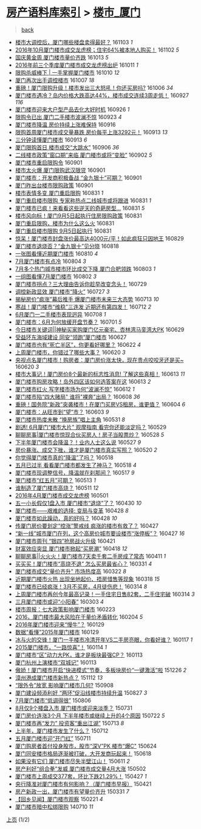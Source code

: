 [房产语料库索引](../../README.md)  > [楼市_厦门](楼市_厦门.md)
====
> [back](../README.md)

- [楼市大调控后，厦门哪些楼盘卖得最好？](http://jkwz.applinzi.com/ittc/6896198183436157956.html#%E6%A5%BC%E5%B8%82%E5%A4%A7%E8%B0%83%E6%8E%A7%E5%90%8E%EF%BC%8C%E5%8E%A6%E9%97%A8%E5%93%AA%E4%BA%9B%E6%A5%BC%E7%9B%98%E5%8D%96%E5%BE%97%E6%9C%80%E5%A5%BD%EF%BC%9F) 161103 *1* 
- [2016年10月厦门楼市成交龙虎榜；住宅64%被本地人购买！](http://jkwz.applinzi.com/ittc/6895829626332382212.html#2016%E5%B9%B410%E6%9C%88%E5%8E%A6%E9%97%A8%E6%A5%BC%E5%B8%82%E6%88%90%E4%BA%A4%E9%BE%99%E8%99%8E%E6%A6%9C%EF%BC%9B%E4%BD%8F%E5%AE%8564%25%E8%A2%AB%E6%9C%AC%E5%9C%B0%E4%BA%BA%E8%B4%AD%E4%B9%B0%EF%BC%81) 161102 *5* 
- [国庆黄金周 厦门楼市量价齐跌](http://jkwz.applinzi.com/ittc/6888369261348652037.html#%E5%9B%BD%E5%BA%86%E9%BB%84%E9%87%91%E5%91%A8+%E5%8E%A6%E9%97%A8%E6%A5%BC%E5%B8%82%E9%87%8F%E4%BB%B7%E9%BD%90%E8%B7%8C) 161013 *5* 
- [2016年前三个季度厦门楼市成交龙虎榜出炉](http://jkwz.applinzi.com/ittc/6887732677922259972.html#2016%E5%B9%B4%E5%89%8D%E4%B8%89%E4%B8%AA%E5%AD%A3%E5%BA%A6%E5%8E%A6%E9%97%A8%E6%A5%BC%E5%B8%82%E6%88%90%E4%BA%A4%E9%BE%99%E8%99%8E%E6%A6%9C%E5%87%BA%E7%82%89) 161011 *1* 
- [限购杀威棒下 | 一手掌握厦门楼市](http://jkwz.applinzi.com/ittc/6887300864460456965.html#%E9%99%90%E8%B4%AD%E6%9D%80%E5%A8%81%E6%A3%92%E4%B8%8B+%7C+%E4%B8%80%E6%89%8B%E6%8E%8C%E6%8F%A1%E5%8E%A6%E9%97%A8%E6%A5%BC%E5%B8%82) 161010 *12* 
- [厦门再次出手调控楼市](http://jkwz.applinzi.com/ittc/6886125059055289349.html#%E5%8E%A6%E9%97%A8%E5%86%8D%E6%AC%A1%E5%87%BA%E6%89%8B%E8%B0%83%E6%8E%A7%E6%A5%BC%E5%B8%82) 161007 *18* 
- [重磅！厦门限购升级！楼市发出三大怒吼！你还买房吗?](http://jkwz.applinzi.com/ittc/6885856069401707524.html#%E9%87%8D%E7%A3%85%EF%BC%81%E5%8E%A6%E9%97%A8%E9%99%90%E8%B4%AD%E5%8D%87%E7%BA%A7%EF%BC%81%E6%A5%BC%E5%B8%82%E5%8F%91%E5%87%BA%E4%B8%89%E5%A4%A7%E6%80%92%E5%90%BC%EF%BC%81%E4%BD%A0%E8%BF%98%E4%B9%B0%E6%88%BF%E5%90%97%3F) 161006 *34* 
- [厦门楼市遇冷？岛内价格大跌高达44%，楼市成交连续3周走低！](http://jkwz.applinzi.com/ittc/6882491219388662788.html#%E5%8E%A6%E9%97%A8%E6%A5%BC%E5%B8%82%E9%81%87%E5%86%B7%EF%BC%9F%E5%B2%9B%E5%86%85%E4%BB%B7%E6%A0%BC%E5%A4%A7%E8%B7%8C%E9%AB%98%E8%BE%BE44%25%EF%BC%8C%E6%A5%BC%E5%B8%82%E6%88%90%E4%BA%A4%E8%BF%9E%E7%BB%AD3%E5%91%A8%E8%B5%B0%E4%BD%8E%EF%BC%81) 160927 *116* 
- [厦门楼市迎来大户型产品去化大好时机](http://jkwz.applinzi.com/ittc/6882290882115535877.html#%E5%8E%A6%E9%97%A8%E6%A5%BC%E5%B8%82%E8%BF%8E%E6%9D%A5%E5%A4%A7%E6%88%B7%E5%9E%8B%E4%BA%A7%E5%93%81%E5%8E%BB%E5%8C%96%E5%A4%A7%E5%A5%BD%E6%97%B6%E6%9C%BA) 160926 *1* 
- [限购令已出 厦门二手楼市波澜不惊](http://jkwz.applinzi.com/ittc/6880999890313806852.html#%E9%99%90%E8%B4%AD%E4%BB%A4%E5%B7%B2%E5%87%BA+%E5%8E%A6%E9%97%A8%E4%BA%8C%E6%89%8B%E6%A5%BC%E5%B8%82%E6%B3%A2%E6%BE%9C%E4%B8%8D%E6%83%8A) 160923 *4* 
- [厦门楼市降温 房价持续上涨难保持](http://jkwz.applinzi.com/ittc/6878509462825993221.html#%E5%8E%A6%E9%97%A8%E6%A5%BC%E5%B8%82%E9%99%8D%E6%B8%A9+%E6%88%BF%E4%BB%B7%E6%8C%81%E7%BB%AD%E4%B8%8A%E6%B6%A8%E9%9A%BE%E4%BF%9D%E6%8C%81) 160916  
- [限购首周厦门楼市成交量暴跌 房价每平上涨3292元！](http://jkwz.applinzi.com/ittc/6877414720822313989.html#%E9%99%90%E8%B4%AD%E9%A6%96%E5%91%A8%E5%8E%A6%E9%97%A8%E6%A5%BC%E5%B8%82%E6%88%90%E4%BA%A4%E9%87%8F%E6%9A%B4%E8%B7%8C+%E6%88%BF%E4%BB%B7%E6%AF%8F%E5%B9%B3%E4%B8%8A%E6%B6%A83292%E5%85%83%EF%BC%81) 160913 *13* 
- [三分钟读懂厦门楼市](http://jkwz.applinzi.com/ittc/6877272065752695813.html#%E4%B8%89%E5%88%86%E9%92%9F%E8%AF%BB%E6%87%82%E5%8E%A6%E9%97%A8%E6%A5%BC%E5%B8%82) 160913 *6* 
- [厦门限购首日 楼市成交“大跳水”](http://jkwz.applinzi.com/ittc/6874830764268585988.html#%E5%8E%A6%E9%97%A8%E9%99%90%E8%B4%AD%E9%A6%96%E6%97%A5+%E6%A5%BC%E5%B8%82%E6%88%90%E4%BA%A4%E2%80%9C%E5%A4%A7%E8%B7%B3%E6%B0%B4%E2%80%9D) 160906 *36* 
- [二线楼市政策“窗口期”来临 厦门楼市或将“变脸”](http://jkwz.applinzi.com/ittc/6873121186766128132.html#%E4%BA%8C%E7%BA%BF%E6%A5%BC%E5%B8%82%E6%94%BF%E7%AD%96%E2%80%9C%E7%AA%97%E5%8F%A3%E6%9C%9F%E2%80%9D%E6%9D%A5%E4%B8%B4+%E5%8E%A6%E9%97%A8%E6%A5%BC%E5%B8%82%E6%88%96%E5%B0%86%E2%80%9C%E5%8F%98%E8%84%B8%E2%80%9D) 160902 *5* 
- [厦门楼市重启限购令](http://jkwz.applinzi.com/ittc/6872838641986044933.html#%E5%8E%A6%E9%97%A8%E6%A5%BC%E5%B8%82%E9%87%8D%E5%90%AF%E9%99%90%E8%B4%AD%E4%BB%A4) 160901  
- [楼市太火爆 厦门限购武汉限贷](http://jkwz.applinzi.com/ittc/6872836123230995461.html#%E6%A5%BC%E5%B8%82%E5%A4%AA%E7%81%AB%E7%88%86+%E5%8E%A6%E9%97%A8%E9%99%90%E8%B4%AD%E6%AD%A6%E6%B1%89%E9%99%90%E8%B4%B7) 160901  
- [厦门楼市：开发商积极备战 “金九银十”可期？](http://jkwz.applinzi.com/ittc/6872818041397707781.html#%E5%8E%A6%E9%97%A8%E6%A5%BC%E5%B8%82%EF%BC%9A%E5%BC%80%E5%8F%91%E5%95%86%E7%A7%AF%E6%9E%81%E5%A4%87%E6%88%98+%E2%80%9C%E9%87%91%E4%B9%9D%E9%93%B6%E5%8D%81%E2%80%9D%E5%8F%AF%E6%9C%9F%EF%BC%9F) 160901  
- [厦门昨出台楼市限购政策](http://jkwz.applinzi.com/ittc/6872808936062845956.html#%E5%8E%A6%E9%97%A8%E6%98%A8%E5%87%BA%E5%8F%B0%E6%A5%BC%E5%B8%82%E9%99%90%E8%B4%AD%E6%94%BF%E7%AD%96) 160901  
- [楼市表情多变 厦门重启限购](http://jkwz.applinzi.com/ittc/6872646373425546244.html#%E6%A5%BC%E5%B8%82%E8%A1%A8%E6%83%85%E5%A4%9A%E5%8F%98+%E5%8E%A6%E9%97%A8%E9%87%8D%E5%90%AF%E9%99%90%E8%B4%AD) 160831 *1* 
- [厦门重启楼市限购 专家称热点二线城市或将跟进](http://jkwz.applinzi.com/ittc/6872632657296491524.html#%E5%8E%A6%E9%97%A8%E9%87%8D%E5%90%AF%E6%A5%BC%E5%B8%82%E9%99%90%E8%B4%AD+%E4%B8%93%E5%AE%B6%E7%A7%B0%E7%83%AD%E7%82%B9%E4%BA%8C%E7%BA%BF%E5%9F%8E%E5%B8%82%E6%88%96%E5%B0%86%E8%B7%9F%E8%BF%9B) 160831 *1* 
- [厦门楼市已疯！来看看这些逆天的奇葩房型...](http://jkwz.applinzi.com/ittc/6872544722970739716.html#%E5%8E%A6%E9%97%A8%E6%A5%BC%E5%B8%82%E5%B7%B2%E7%96%AF%EF%BC%81%E6%9D%A5%E7%9C%8B%E7%9C%8B%E8%BF%99%E4%BA%9B%E9%80%86%E5%A4%A9%E7%9A%84%E5%A5%87%E8%91%A9%E6%88%BF%E5%9E%8B...) 160831 *5* 
- [楼市风向标！厦门9月5日起执行住房限购政策](http://jkwz.applinzi.com/ittc/6872557751175218181.html#%E6%A5%BC%E5%B8%82%E9%A3%8E%E5%90%91%E6%A0%87%EF%BC%81%E5%8E%A6%E9%97%A89%E6%9C%885%E6%97%A5%E8%B5%B7%E6%89%A7%E8%A1%8C%E4%BD%8F%E6%88%BF%E9%99%90%E8%B4%AD%E6%94%BF%E7%AD%96) 160831  
- [厦门重启限购，楼市为什么这么火](http://jkwz.applinzi.com/ittc/6872546667722703876.html#%E5%8E%A6%E9%97%A8%E9%87%8D%E5%90%AF%E9%99%90%E8%B4%AD%EF%BC%8C%E6%A5%BC%E5%B8%82%E4%B8%BA%E4%BB%80%E4%B9%88%E8%BF%99%E4%B9%88%E7%81%AB) 160831  
- [厦门重启楼市限购 9月5日起执行](http://jkwz.applinzi.com/ittc/6872485526258582533.html#%E5%8E%A6%E9%97%A8%E9%87%8D%E5%90%AF%E6%A5%BC%E5%B8%82%E9%99%90%E8%B4%AD+9%E6%9C%885%E6%97%A5%E8%B5%B7%E6%89%A7%E8%A1%8C) 160831  
- [惊呆！厦门楼市封盘涨价最高达4000元/平！如此疯狂只因地王](http://jkwz.applinzi.com/ittc/6871817688711693316.html#%E6%83%8A%E5%91%86%EF%BC%81%E5%8E%A6%E9%97%A8%E6%A5%BC%E5%B8%82%E5%B0%81%E7%9B%98%E6%B6%A8%E4%BB%B7%E6%9C%80%E9%AB%98%E8%BE%BE4000%E5%85%83%2F%E5%B9%B3%EF%BC%81%E5%A6%82%E6%AD%A4%E7%96%AF%E7%8B%82%E5%8F%AA%E5%9B%A0%E5%9C%B0%E7%8E%8B) 160829  
- [厦门楼市退烧否？“金九银十”见分晓](http://jkwz.applinzi.com/ittc/6867585913454068740.html#%E5%8E%A6%E9%97%A8%E6%A5%BC%E5%B8%82%E9%80%80%E7%83%A7%E5%90%A6%EF%BC%9F%E2%80%9C%E9%87%91%E4%B9%9D%E9%93%B6%E5%8D%81%E2%80%9D%E8%A7%81%E5%88%86%E6%99%93) 160818  
- [一张图看懂近期厦门楼市](http://jkwz.applinzi.com/ittc/6864818397807903749.html#%E4%B8%80%E5%BC%A0%E5%9B%BE%E7%9C%8B%E6%87%82%E8%BF%91%E6%9C%9F%E5%8E%A6%E9%97%A8%E6%A5%BC%E5%B8%82) 160810 *4* 
- [7月厦门楼市有点冷](http://jkwz.applinzi.com/ittc/6862504100465476613.html#7%E6%9C%88%E5%8E%A6%E9%97%A8%E6%A5%BC%E5%B8%82%E6%9C%89%E7%82%B9%E5%86%B7) 160804 *3* 
- [7月多个热门城市楼市环比成交下降 厦门合肥领跌](http://jkwz.applinzi.com/ittc/6862161468392473604.html#7%E6%9C%88%E5%A4%9A%E4%B8%AA%E7%83%AD%E9%97%A8%E5%9F%8E%E5%B8%82%E6%A5%BC%E5%B8%82%E7%8E%AF%E6%AF%94%E6%88%90%E4%BA%A4%E4%B8%8B%E9%99%8D+%E5%8E%A6%E9%97%A8%E5%90%88%E8%82%A5%E9%A2%86%E8%B7%8C) 160803 *1* 
- [一组图看懂7月厦门楼市](http://jkwz.applinzi.com/ittc/6861789497846662148.html#%E4%B8%80%E7%BB%84%E5%9B%BE%E7%9C%8B%E6%87%827%E6%9C%88%E5%8E%A6%E9%97%A8%E6%A5%BC%E5%B8%82) 160802 *3* 
- [厦门楼市拐点？三大理由告诉你趁早改变念头！](http://jkwz.applinzi.com/ittc/6860216608395625477.html#%E5%8E%A6%E9%97%A8%E6%A5%BC%E5%B8%82%E6%8B%90%E7%82%B9%EF%BC%9F%E4%B8%89%E5%A4%A7%E7%90%86%E7%94%B1%E5%91%8A%E8%AF%89%E4%BD%A0%E8%B6%81%E6%97%A9%E6%94%B9%E5%8F%98%E5%BF%B5%E5%A4%B4%EF%BC%81) 160729  
- [调控新政显效 厦门楼市“降火”](http://jkwz.applinzi.com/ittc/6859560217985156100.html#%E8%B0%83%E6%8E%A7%E6%96%B0%E6%94%BF%E6%98%BE%E6%95%88+%E5%8E%A6%E9%97%A8%E6%A5%BC%E5%B8%82%E2%80%9C%E9%99%8D%E7%81%AB%E2%80%9D) 160727 *3* 
- [揭秘房价“疯涨”幕后推手 爆厦门楼市未来三大态势](http://jkwz.applinzi.com/ittc/6854392844420383748.html#%E6%8F%AD%E7%A7%98%E6%88%BF%E4%BB%B7%E2%80%9C%E7%96%AF%E6%B6%A8%E2%80%9D%E5%B9%95%E5%90%8E%E6%8E%A8%E6%89%8B+%E7%88%86%E5%8E%A6%E9%97%A8%E6%A5%BC%E5%B8%82%E6%9C%AA%E6%9D%A5%E4%B8%89%E5%A4%A7%E6%80%81%E5%8A%BF) 160713 *10* 
- [寒战！厦门楼市“维稳”三连发 近期还有第四发！](http://jkwz.applinzi.com/ittc/6853962398020666372.html#%E5%AF%92%E6%88%98%EF%BC%81%E5%8E%A6%E9%97%A8%E6%A5%BC%E5%B8%82%E2%80%9C%E7%BB%B4%E7%A8%B3%E2%80%9D%E4%B8%89%E8%BF%9E%E5%8F%91+%E8%BF%91%E6%9C%9F%E8%BF%98%E6%9C%89%E7%AC%AC%E5%9B%9B%E5%8F%91%EF%BC%81) 160712 *2* 
- [6月厦门一二手楼市表现迥异](http://jkwz.applinzi.com/ittc/6852443278166983684.html#6%E6%9C%88%E5%8E%A6%E9%97%A8%E4%B8%80%E4%BA%8C%E6%89%8B%E6%A5%BC%E5%B8%82%E8%A1%A8%E7%8E%B0%E8%BF%A5%E5%BC%82) 160708 *1* 
- [厦门楼市：6月为何放缓开盘节奏？](http://jkwz.applinzi.com/ittc/6849821522969232389.html#%E5%8E%A6%E9%97%A8%E6%A5%BC%E5%B8%82%EF%BC%9A6%E6%9C%88%E4%B8%BA%E4%BD%95%E6%94%BE%E7%BC%93%E5%BC%80%E7%9B%98%E8%8A%82%E5%A5%8F%EF%BC%9F) 160701 *5* 
- [今日楼市关键词||神秘买家购厦门亿元豪宅、杏林湾马銮湾大PK](http://jkwz.applinzi.com/ittc/6849079371507434501.html#%E4%BB%8A%E6%97%A5%E6%A5%BC%E5%B8%82%E5%85%B3%E9%94%AE%E8%AF%8D%7C%7C%E7%A5%9E%E7%A7%98%E4%B9%B0%E5%AE%B6%E8%B4%AD%E5%8E%A6%E9%97%A8%E4%BA%BF%E5%85%83%E8%B1%AA%E5%AE%85%E3%80%81%E6%9D%8F%E6%9E%97%E6%B9%BE%E9%A9%AC%E9%8A%AE%E6%B9%BE%E5%A4%A7PK) 160629  
- [受益环东海域建设 同安“领跑”厦门楼市](http://jkwz.applinzi.com/ittc/6848319456778126340.html#%E5%8F%97%E7%9B%8A%E7%8E%AF%E4%B8%9C%E6%B5%B7%E5%9F%9F%E5%BB%BA%E8%AE%BE+%E5%90%8C%E5%AE%89%E2%80%9C%E9%A2%86%E8%B7%91%E2%80%9D%E5%8E%A6%E9%97%A8%E6%A5%BC%E5%B8%82) 160627  
- [厦门楼市也有“死亡半区”，你更看好哪里？](http://jkwz.applinzi.com/ittc/6846576996645340164.html#%E5%8E%A6%E9%97%A8%E6%A5%BC%E5%B8%82%E4%B9%9F%E6%9C%89%E2%80%9C%E6%AD%BB%E4%BA%A1%E5%8D%8A%E5%8C%BA%E2%80%9D%EF%BC%8C%E4%BD%A0%E6%9B%B4%E7%9C%8B%E5%A5%BD%E5%93%AA%E9%87%8C%EF%BC%9F) 160622 *4* 
- [上周厦门楼市，你错过了哪些大事？](http://jkwz.applinzi.com/ittc/6845751217439114245.html#%E4%B8%8A%E5%91%A8%E5%8E%A6%E9%97%A8%E6%A5%BC%E5%B8%82%EF%BC%8C%E4%BD%A0%E9%94%99%E8%BF%87%E4%BA%86%E5%93%AA%E4%BA%9B%E5%A4%A7%E4%BA%8B%EF%BC%9F) 160620 *3* 
- [央视点名厦门楼市！购房者：厦门房价涨太快，现在贵点咬咬牙还是买~](http://jkwz.applinzi.com/ittc/6845742963103368197.html#%E5%A4%AE%E8%A7%86%E7%82%B9%E5%90%8D%E5%8E%A6%E9%97%A8%E6%A5%BC%E5%B8%82%EF%BC%81%E8%B4%AD%E6%88%BF%E8%80%85%EF%BC%9A%E5%8E%A6%E9%97%A8%E6%88%BF%E4%BB%B7%E6%B6%A8%E5%A4%AA%E5%BF%AB%EF%BC%8C%E7%8E%B0%E5%9C%A8%E8%B4%B5%E7%82%B9%E5%92%AC%E5%92%AC%E7%89%99%E8%BF%98%E6%98%AF%E4%B9%B0%7E) 160620 *3* 
- [楼市大事记！厦门房价8个最新的标志性消息! 了解这些真相！](http://jkwz.applinzi.com/ittc/6843351248908321797.html#%E6%A5%BC%E5%B8%82%E5%A4%A7%E4%BA%8B%E8%AE%B0%EF%BC%81%E5%8E%A6%E9%97%A8%E6%88%BF%E4%BB%B78%E4%B8%AA%E6%9C%80%E6%96%B0%E7%9A%84%E6%A0%87%E5%BF%97%E6%80%A7%E6%B6%88%E6%81%AF%21+%E4%BA%86%E8%A7%A3%E8%BF%99%E4%BA%9B%E7%9C%9F%E7%9B%B8%EF%BC%81) 160613 *11* 
- [厦门楼市购房攻略！岛外四区该如何选答案在这](http://jkwz.applinzi.com/ittc/6843220733819618309.html#%E5%8E%A6%E9%97%A8%E6%A5%BC%E5%B8%82%E8%B4%AD%E6%88%BF%E6%94%BB%E7%95%A5%EF%BC%81%E5%B2%9B%E5%A4%96%E5%9B%9B%E5%8C%BA%E8%AF%A5%E5%A6%82%E4%BD%95%E9%80%89%E7%AD%94%E6%A1%88%E5%9C%A8%E8%BF%99) 160613 *2* 
- [厦门楼市红火 写字楼市场为何“波澜不惊”](http://jkwz.applinzi.com/ittc/6842839460596941829.html#%E5%8E%A6%E9%97%A8%E6%A5%BC%E5%B8%82%E7%BA%A2%E7%81%AB+%E5%86%99%E5%AD%97%E6%A5%BC%E5%B8%82%E5%9C%BA%E4%B8%BA%E4%BD%95%E2%80%9C%E6%B3%A2%E6%BE%9C%E4%B8%8D%E6%83%8A%E2%80%9D) 160612 *1* 
- [厦门楼市陷“四大赌局&quot; 谁将&quot;裸奔&quot;出局？](http://jkwz.applinzi.com/ittc/6841407893605467140.html#%E5%8E%A6%E9%97%A8%E6%A5%BC%E5%B8%82%E9%99%B7%E2%80%9C%E5%9B%9B%E5%A4%A7%E8%B5%8C%E5%B1%80%26quot%3B+%E8%B0%81%E5%B0%86%26quot%3B%E8%A3%B8%E5%A5%94%26quot%3B%E5%87%BA%E5%B1%80%EF%BC%9F) 160608 *36* 
- [重磅！国务院“新政”突袭楼市！在厦门买房VS租房，谁更值？](http://jkwz.applinzi.com/ittc/6840013925558780933.html#%E9%87%8D%E7%A3%85%EF%BC%81%E5%9B%BD%E5%8A%A1%E9%99%A2%E2%80%9C%E6%96%B0%E6%94%BF%E2%80%9D%E7%AA%81%E8%A2%AD%E6%A5%BC%E5%B8%82%EF%BC%81%E5%9C%A8%E5%8E%A6%E9%97%A8%E4%B9%B0%E6%88%BFVS%E7%A7%9F%E6%88%BF%EF%BC%8C%E8%B0%81%E6%9B%B4%E5%80%BC%EF%BC%9F) 160604 *6* 
- [厦门楼市：从旺市到“望”市？](http://jkwz.applinzi.com/ittc/6839422242966209540.html#%E5%8E%A6%E9%97%A8%E6%A5%BC%E5%B8%82%EF%BC%9A%E4%BB%8E%E6%97%BA%E5%B8%82%E5%88%B0%E2%80%9C%E6%9C%9B%E2%80%9D%E5%B8%82%EF%BC%9F) 160603 *9* 
- [厦门楼市热度未散 “换房族”唱上主角](http://jkwz.applinzi.com/ittc/6838436648328889349.html#%E5%8E%A6%E9%97%A8%E6%A5%BC%E5%B8%82%E7%83%AD%E5%BA%A6%E6%9C%AA%E6%95%A3+%E2%80%9C%E6%8D%A2%E6%88%BF%E6%97%8F%E2%80%9D%E5%94%B1%E4%B8%8A%E4%B8%BB%E8%A7%92) 160531 *8* 
- [剧透! 6月厦门“楼市大片” 观摩指南 看完你还能淡定吗？](http://jkwz.applinzi.com/ittc/6837788795742979077.html#%E5%89%A7%E9%80%8F%21+6%E6%9C%88%E5%8E%A6%E9%97%A8%E2%80%9C%E6%A5%BC%E5%B8%82%E5%A4%A7%E7%89%87%E2%80%9D+%E8%A7%82%E6%91%A9%E6%8C%87%E5%8D%97+%E7%9C%8B%E5%AE%8C%E4%BD%A0%E8%BF%98%E8%83%BD%E6%B7%A1%E5%AE%9A%E5%90%97%EF%BC%9F) 160529  
- [聊聊房事|厦门楼市惊现合伙买房人！房子当股票炒？](http://jkwz.applinzi.com/ittc/6837203068453913605.html#%E8%81%8A%E8%81%8A%E6%88%BF%E4%BA%8B%7C%E5%8E%A6%E9%97%A8%E6%A5%BC%E5%B8%82%E6%83%8A%E7%8E%B0%E5%90%88%E4%BC%99%E4%B9%B0%E6%88%BF%E4%BA%BA%EF%BC%81%E6%88%BF%E5%AD%90%E5%BD%93%E8%82%A1%E7%A5%A8%E7%82%92%EF%BC%9F) 160528 *5* 
- [下半年厦门楼市会降温？！业内人士这么说](http://jkwz.applinzi.com/ittc/6836820557789922309.html#%E4%B8%8B%E5%8D%8A%E5%B9%B4%E5%8E%A6%E9%97%A8%E6%A5%BC%E5%B8%82%E4%BC%9A%E9%99%8D%E6%B8%A9%EF%BC%9F%EF%BC%81%E4%B8%9A%E5%86%85%E4%BA%BA%E5%A3%AB%E8%BF%99%E4%B9%88%E8%AF%B4) 160527 *9* 
- [房价暴涨、成交下挫，谁才是厦门楼市真实写照？](http://jkwz.applinzi.com/ittc/6834234525567419396.html#%E6%88%BF%E4%BB%B7%E6%9A%B4%E6%B6%A8%E3%80%81%E6%88%90%E4%BA%A4%E4%B8%8B%E6%8C%AB%EF%BC%8C%E8%B0%81%E6%89%8D%E6%98%AF%E5%8E%A6%E9%97%A8%E6%A5%BC%E5%B8%82%E7%9C%9F%E5%AE%9E%E5%86%99%E7%85%A7%EF%BC%9F) 160520 *2* 
- [你觉得厦门楼市真的“降温”了吗？](http://jkwz.applinzi.com/ittc/6833663295302927365.html#%E4%BD%A0%E8%A7%89%E5%BE%97%E5%8E%A6%E9%97%A8%E6%A5%BC%E5%B8%82%E7%9C%9F%E7%9A%84%E2%80%9C%E9%99%8D%E6%B8%A9%E2%80%9D%E4%BA%86%E5%90%97%EF%BC%9F) 160518  
- [五月已过半 看看厦门楼市都发生了神马？](http://jkwz.applinzi.com/ittc/6833615959809852420.html#%E4%BA%94%E6%9C%88%E5%B7%B2%E8%BF%87%E5%8D%8A+%E7%9C%8B%E7%9C%8B%E5%8E%A6%E9%97%A8%E6%A5%BC%E5%B8%82%E9%83%BD%E5%8F%91%E7%94%9F%E4%BA%86%E7%A5%9E%E9%A9%AC%EF%BC%9F) 160518 *4* 
- [厦门楼市现调整信号，降温就在刹那间？](http://jkwz.applinzi.com/ittc/6833119057595073540.html#%E5%8E%A6%E9%97%A8%E6%A5%BC%E5%B8%82%E7%8E%B0%E8%B0%83%E6%95%B4%E4%BF%A1%E5%8F%B7%EF%BC%8C%E9%99%8D%E6%B8%A9%E5%B0%B1%E5%9C%A8%E5%88%B9%E9%82%A3%E9%97%B4%EF%BC%9F) 160517 *9* 
- [厦门楼市“红五月”可期？](http://jkwz.applinzi.com/ittc/6831627216378938373.html#%E5%8E%A6%E9%97%A8%E6%A5%BC%E5%B8%82%E2%80%9C%E7%BA%A2%E4%BA%94%E6%9C%88%E2%80%9D%E5%8F%AF%E6%9C%9F%EF%BC%9F) 160513 *1* 
- [谁制造了厦门楼市高烧？](http://jkwz.applinzi.com/ittc/6831005431333651461.html#%E8%B0%81%E5%88%B6%E9%80%A0%E4%BA%86%E5%8E%A6%E9%97%A8%E6%A5%BC%E5%B8%82%E9%AB%98%E7%83%A7%EF%BC%9F) 160511 *12* 
- [2016年4月厦门楼市成交龙虎榜](http://jkwz.applinzi.com/ittc/6827252703075763205.html#2016%E5%B9%B44%E6%9C%88%E5%8E%A6%E9%97%A8%E6%A5%BC%E5%B8%82%E6%88%90%E4%BA%A4%E9%BE%99%E8%99%8E%E6%A6%9C) 160501  
- [五一小长假仅1盘入市 厦门楼市“退烧”了？](http://jkwz.applinzi.com/ittc/6826890403118580741.html#%E4%BA%94%E4%B8%80%E5%B0%8F%E9%95%BF%E5%81%87%E4%BB%851%E7%9B%98%E5%85%A5%E5%B8%82+%E5%8E%A6%E9%97%A8%E6%A5%BC%E5%B8%82%E2%80%9C%E9%80%80%E7%83%A7%E2%80%9D%E4%BA%86%EF%BC%9F) 160430 *10* 
- [厦门楼市——艰难的选择: 变局与变革](http://jkwz.applinzi.com/ittc/6826239035764638725.html#%E5%8E%A6%E9%97%A8%E6%A5%BC%E5%B8%82%E2%80%94%E2%80%94%E8%89%B0%E9%9A%BE%E7%9A%84%E9%80%89%E6%8B%A9%3A+%E5%8F%98%E5%B1%80%E4%B8%8E%E5%8F%98%E9%9D%A9) 160428 *8* 
- [厦门楼市如此躁动，真的好吗？](http://jkwz.applinzi.com/ittc/6826144029343220740.html#%E5%8E%A6%E9%97%A8%E6%A5%BC%E5%B8%82%E5%A6%82%E6%AD%A4%E8%BA%81%E5%8A%A8%EF%BC%8C%E7%9C%9F%E7%9A%84%E5%A5%BD%E5%90%97%EF%BC%9F) 160428 *10* 
- [传厦门房价要划定“控涨”警戒线 疯涨的楼市有救了？](http://jkwz.applinzi.com/ittc/6825839160719836164.html#%E4%BC%A0%E5%8E%A6%E9%97%A8%E6%88%BF%E4%BB%B7%E8%A6%81%E5%88%92%E5%AE%9A%E2%80%9C%E6%8E%A7%E6%B6%A8%E2%80%9D%E8%AD%A6%E6%88%92%E7%BA%BF+%E7%96%AF%E6%B6%A8%E7%9A%84%E6%A5%BC%E5%B8%82%E6%9C%89%E6%95%91%E4%BA%86%EF%BC%9F) 160427  
- [“新一线”城市厦门在列，这个高房价城市要设楼市“涨停板”？](http://jkwz.applinzi.com/ittc/6825810868495188996.html#%E2%80%9C%E6%96%B0%E4%B8%80%E7%BA%BF%E2%80%9D%E5%9F%8E%E5%B8%82%E5%8E%A6%E9%97%A8%E5%9C%A8%E5%88%97%EF%BC%8C%E8%BF%99%E4%B8%AA%E9%AB%98%E6%88%BF%E4%BB%B7%E5%9F%8E%E5%B8%82%E8%A6%81%E8%AE%BE%E6%A5%BC%E5%B8%82%E2%80%9C%E6%B6%A8%E5%81%9C%E6%9D%BF%E2%80%9D%EF%BC%9F) 160427 *16* 
- [厦门楼市周刊 “银四”抢房战火升级](http://jkwz.applinzi.com/ittc/6823613230714717189.html#%E5%8E%A6%E9%97%A8%E6%A5%BC%E5%B8%82%E5%91%A8%E5%88%8A+%E2%80%9C%E9%93%B6%E5%9B%9B%E2%80%9D%E6%8A%A2%E6%88%BF%E6%88%98%E7%81%AB%E5%8D%87%E7%BA%A7) 160421  
- [财富效应突显 厦门楼市掀起“买房潮”](http://jkwz.applinzi.com/ittc/6822444532511540228.html#%E8%B4%A2%E5%AF%8C%E6%95%88%E5%BA%94%E7%AA%81%E6%98%BE+%E5%8E%A6%E9%97%A8%E6%A5%BC%E5%B8%82%E6%8E%80%E8%B5%B7%E2%80%9C%E4%B9%B0%E6%88%BF%E6%BD%AE%E2%80%9D) 160418 *12* 
- [聊聊房事||火火火！厦门楼市7天卖千套二手房成了常态](http://jkwz.applinzi.com/ittc/6819788174041547780.html#%E8%81%8A%E8%81%8A%E6%88%BF%E4%BA%8B%7C%7C%E7%81%AB%E7%81%AB%E7%81%AB%EF%BC%81%E5%8E%A6%E9%97%A8%E6%A5%BC%E5%B8%827%E5%A4%A9%E5%8D%96%E5%8D%83%E5%A5%97%E4%BA%8C%E6%89%8B%E6%88%BF%E6%88%90%E4%BA%86%E5%B8%B8%E6%80%81) 160411 *1* 
- [买买买！厦门楼市“高烧不退” 怎么买房最省心？](http://jkwz.applinzi.com/ittc/6815822424838767621.html#%E4%B9%B0%E4%B9%B0%E4%B9%B0%EF%BC%81%E5%8E%A6%E9%97%A8%E6%A5%BC%E5%B8%82%E2%80%9C%E9%AB%98%E7%83%A7%E4%B8%8D%E9%80%80%E2%80%9D+%E6%80%8E%E4%B9%88%E4%B9%B0%E6%88%BF%E6%9C%80%E7%9C%81%E5%BF%83%EF%BC%9F) 160331 *4* 
- [厦门楼市成交“量价齐升” 市场热度高](http://jkwz.applinzi.com/ittc/6812458331943732228.html#%E5%8E%A6%E9%97%A8%E6%A5%BC%E5%B8%82%E6%88%90%E4%BA%A4%E2%80%9C%E9%87%8F%E4%BB%B7%E9%BD%90%E5%8D%87%E2%80%9D+%E5%B8%82%E5%9C%BA%E7%83%AD%E5%BA%A6%E9%AB%98) 160322 *8* 
- [近期厦门楼市火热 出现坐地起价、捂房惜售等现象](http://jkwz.applinzi.com/ittc/6810842752195494916.html#%E8%BF%91%E6%9C%9F%E5%8E%A6%E9%97%A8%E6%A5%BC%E5%B8%82%E7%81%AB%E7%83%AD+%E5%87%BA%E7%8E%B0%E5%9D%90%E5%9C%B0%E8%B5%B7%E4%BB%B7%E3%80%81%E6%8D%82%E6%88%BF%E6%83%9C%E5%94%AE%E7%AD%89%E7%8E%B0%E8%B1%A1) 160318 *15* 
- [厦门楼市已经疯涨！3月不买房，4月徒伤悲！](http://jkwz.applinzi.com/ittc/6809419188007355397.html#%E5%8E%A6%E9%97%A8%E6%A5%BC%E5%B8%82%E5%B7%B2%E7%BB%8F%E7%96%AF%E6%B6%A8%EF%BC%813%E6%9C%88%E4%B8%8D%E4%B9%B0%E6%88%BF%EF%BC%8C4%E6%9C%88%E5%BE%92%E4%BC%A4%E6%82%B2%EF%BC%81) 160314 *8* 
- [上周厦门楼市再创今年最高记录！一手住宅日售82套，二手住宅破](http://jkwz.applinzi.com/ittc/6809372242982994948.html#%E4%B8%8A%E5%91%A8%E5%8E%A6%E9%97%A8%E6%A5%BC%E5%B8%82%E5%86%8D%E5%88%9B%E4%BB%8A%E5%B9%B4%E6%9C%80%E9%AB%98%E8%AE%B0%E5%BD%95%EF%BC%81%E4%B8%80%E6%89%8B%E4%BD%8F%E5%AE%85%E6%97%A5%E5%94%AE82%E5%A5%97%EF%BC%8C%E4%BA%8C%E6%89%8B%E4%BD%8F%E5%AE%85%E7%A0%B4) 160314 *3* 
- [三月厦门楼市或迎“小阳春”](http://jkwz.applinzi.com/ittc/6805375713767064581.html#%E4%B8%89%E6%9C%88%E5%8E%A6%E9%97%A8%E6%A5%BC%E5%B8%82%E6%88%96%E8%BF%8E%E2%80%9C%E5%B0%8F%E9%98%B3%E6%98%A5%E2%80%9D) 160303 *4* 
- [楼市周报：七大政策影响厦门楼市](http://jkwz.applinzi.com/ittc/6802033325464093701.html#%E6%A5%BC%E5%B8%82%E5%91%A8%E6%8A%A5%EF%BC%9A%E4%B8%83%E5%A4%A7%E6%94%BF%E7%AD%96%E5%BD%B1%E5%93%8D%E5%8E%A6%E9%97%A8%E6%A5%BC%E5%B8%82) 160223  
- [2016，厦门楼市最大风险在于量价矛盾转化](http://jkwz.applinzi.com/ittc/6795036554112271365.html#2016%EF%BC%8C%E5%8E%A6%E9%97%A8%E6%A5%BC%E5%B8%82%E6%9C%80%E5%A4%A7%E9%A3%8E%E9%99%A9%E5%9C%A8%E4%BA%8E%E9%87%8F%E4%BB%B7%E7%9F%9B%E7%9B%BE%E8%BD%AC%E5%8C%96) 160204 *5* 
- [2016年厦门楼市迎来“慢牛”？](http://jkwz.applinzi.com/ittc/6792668777896477701.html#2016%E5%B9%B4%E5%8E%A6%E9%97%A8%E6%A5%BC%E5%B8%82%E8%BF%8E%E6%9D%A5%E2%80%9C%E6%85%A2%E7%89%9B%E2%80%9D%EF%BC%9F) 160129  
- [数据“看懂”2015年厦门楼市](http://jkwz.applinzi.com/ittc/6792668607729370116.html#%E6%95%B0%E6%8D%AE%E2%80%9C%E7%9C%8B%E6%87%82%E2%80%9D2015%E5%B9%B4%E5%8E%A6%E9%97%A8%E6%A5%BC%E5%B8%82) 160129  
- [冰与火的交锋！厦门一手楼市冷清开年VS二手房亮眼，你看好谁？](http://jkwz.applinzi.com/ittc/6788205330563597317.html#%E5%86%B0%E4%B8%8E%E7%81%AB%E7%9A%84%E4%BA%A4%E9%94%8B%EF%BC%81%E5%8E%A6%E9%97%A8%E4%B8%80%E6%89%8B%E6%A5%BC%E5%B8%82%E5%86%B7%E6%B8%85%E5%BC%80%E5%B9%B4VS%E4%BA%8C%E6%89%8B%E6%88%BF%E4%BA%AE%E7%9C%BC%EF%BC%8C%E4%BD%A0%E7%9C%8B%E5%A5%BD%E8%B0%81%EF%BC%9F) 160117 *1* 
- [2015厦门楼市，“一路惊喜”！](http://jkwz.applinzi.com/ittc/6787184990261609477.html#2015%E5%8E%A6%E9%97%A8%E6%A5%BC%E5%B8%82%EF%BC%8C%E2%80%9C%E4%B8%80%E8%B7%AF%E6%83%8A%E5%96%9C%E2%80%9D%EF%BC%81) 160114 *1* 
- [厦门楼市“区”动力大PK，谁才是板块最强CP？](http://jkwz.applinzi.com/ittc/6786733878479946757.html#%E5%8E%A6%E9%97%A8%E6%A5%BC%E5%B8%82%E2%80%9C%E5%8C%BA%E2%80%9D%E5%8A%A8%E5%8A%9B%E5%A4%A7PK%EF%BC%8C%E8%B0%81%E6%89%8D%E6%98%AF%E6%9D%BF%E5%9D%97%E6%9C%80%E5%BC%BACP%EF%BC%9F) 160113  
- [厦门杭州上演楼市“双城记”](http://jkwz.applinzi.com/ittc/6786688030651974661.html#%E5%8E%A6%E9%97%A8%E6%9D%AD%E5%B7%9E%E4%B8%8A%E6%BC%94%E6%A5%BC%E5%B8%82%E2%80%9C%E5%8F%8C%E5%9F%8E%E8%AE%B0%E2%80%9D) 160113  
- [傲娇！厦门楼市开启“快进模式”节奏，多板块房价“一键激活”啦](http://jkwz.applinzi.com/ittc/6780042402291254276.html#%E5%82%B2%E5%A8%87%EF%BC%81%E5%8E%A6%E9%97%A8%E6%A5%BC%E5%B8%82%E5%BC%80%E5%90%AF%E2%80%9C%E5%BF%AB%E8%BF%9B%E6%A8%A1%E5%BC%8F%E2%80%9D%E8%8A%82%E5%A5%8F%EF%BC%8C%E5%A4%9A%E6%9D%BF%E5%9D%97%E6%88%BF%E4%BB%B7%E2%80%9C%E4%B8%80%E9%94%AE%E6%BF%80%E6%B4%BB%E2%80%9D%E5%95%A6) 151226 *2* 
- [漳州港成厦门楼市新热点？](http://jkwz.applinzi.com/ittc/6763733720066688005.html#%E6%BC%B3%E5%B7%9E%E6%B8%AF%E6%88%90%E5%8E%A6%E9%97%A8%E6%A5%BC%E5%B8%82%E6%96%B0%E7%83%AD%E7%82%B9%EF%BC%9F) 151112 *13* 
- [“限外令”放宽 影响厦门楼市几何?](http://jkwz.applinzi.com/ittc/6739594816557286404.html#%E2%80%9C%E9%99%90%E5%A4%96%E4%BB%A4%E2%80%9D%E6%94%BE%E5%AE%BD+%E5%BD%B1%E5%93%8D%E5%8E%A6%E9%97%A8%E6%A5%BC%E5%B8%82%E5%87%A0%E4%BD%95%3F) 150908  
- [厦门建设频添利好 “两环”促沿线楼市持续升温](http://jkwz.applinzi.com/ittc/6735153416646050821.html#%E5%8E%A6%E9%97%A8%E5%BB%BA%E8%AE%BE%E9%A2%91%E6%B7%BB%E5%88%A9%E5%A5%BD+%E2%80%9C%E4%B8%A4%E7%8E%AF%E2%80%9D%E4%BF%83%E6%B2%BF%E7%BA%BF%E6%A5%BC%E5%B8%82%E6%8C%81%E7%BB%AD%E5%8D%87%E6%B8%A9) 150827 *3* 
- [7月厦门楼市“低调得很”](http://jkwz.applinzi.com/ittc/547650615575574061.html#7%E6%9C%88%E5%8E%A6%E9%97%A8%E6%A5%BC%E5%B8%82%E2%80%9C%E4%BD%8E%E8%B0%83%E5%BE%97%E5%BE%88%E2%80%9D) 150806  
- [8月仅9个楼盘入市 厦门楼市或迎来淡季？](http://jkwz.applinzi.com/ittc/547650615487368108.html#8%E6%9C%88%E4%BB%859%E4%B8%AA%E6%A5%BC%E7%9B%98%E5%85%A5%E5%B8%82+%E5%8E%A6%E9%97%A8%E6%A5%BC%E5%B8%82%E6%88%96%E8%BF%8E%E6%9D%A5%E6%B7%A1%E5%AD%A3%EF%BC%9F) 150731  
- [厦门房价连涨3个月 下半年楼市或继续上升的4个原因](http://jkwz.applinzi.com/ittc/547650614933641024.html#%E5%8E%A6%E9%97%A8%E6%88%BF%E4%BB%B7%E8%BF%9E%E6%B6%A83%E4%B8%AA%E6%9C%88+%E4%B8%8B%E5%8D%8A%E5%B9%B4%E6%A5%BC%E5%B8%82%E6%88%96%E7%BB%A7%E7%BB%AD%E4%B8%8A%E5%8D%87%E7%9A%844%E4%B8%AA%E5%8E%9F%E5%9B%A0) 150722 *5* 
- [厦门楼市再“发力” 投资客“重出江湖”](http://jkwz.applinzi.com/ittc/547650614912861609.html#%E5%8E%A6%E9%97%A8%E6%A5%BC%E5%B8%82%E5%86%8D%E2%80%9C%E5%8F%91%E5%8A%9B%E2%80%9D+%E6%8A%95%E8%B5%84%E5%AE%A2%E2%80%9C%E9%87%8D%E5%87%BA%E6%B1%9F%E6%B9%96%E2%80%9D) 150713 *8* 
- [上半年，厦门楼市发生了什么？](http://jkwz.applinzi.com/ittc/547650614986720595.html#%E4%B8%8A%E5%8D%8A%E5%B9%B4%EF%BC%8C%E5%8E%A6%E9%97%A8%E6%A5%BC%E5%B8%82%E5%8F%91%E7%94%9F%E4%BA%86%E4%BB%80%E4%B9%88%EF%BC%9F) 150712  
- [五月厦门楼市迎“开门红”](http://jkwz.applinzi.com/ittc/547650614663680003.html#%E4%BA%94%E6%9C%88%E5%8E%A6%E9%97%A8%E6%A5%BC%E5%B8%82%E8%BF%8E%E2%80%9C%E5%BC%80%E9%97%A8%E7%BA%A2%E2%80%9D) 150711  
- [厦门购房者首付投身股市，股市“深V”PK 楼市“爆C&quot;](http://jkwz.applinzi.com/ittc/547650611426467908.html#%E5%8E%A6%E9%97%A8%E8%B4%AD%E6%88%BF%E8%80%85%E9%A6%96%E4%BB%98%E6%8A%95%E8%BA%AB%E8%82%A1%E5%B8%82%EF%BC%8C%E8%82%A1%E5%B8%82%E2%80%9C%E6%B7%B1V%E2%80%9DPK+%E6%A5%BC%E5%B8%82%E2%80%9C%E7%88%86C%26quot%3B) 150624  
- [厦门同安楼市格局逐渐被打破，大开发商玩起来！](http://jkwz.applinzi.com/ittc/547650611424336161.html#%E5%8E%A6%E9%97%A8%E5%90%8C%E5%AE%89%E6%A5%BC%E5%B8%82%E6%A0%BC%E5%B1%80%E9%80%90%E6%B8%90%E8%A2%AB%E6%89%93%E7%A0%B4%EF%BC%8C%E5%A4%A7%E5%BC%80%E5%8F%91%E5%95%86%E7%8E%A9%E8%B5%B7%E6%9D%A5%EF%BC%81) 150618  
- [如果没有它们 厦门楼市尽失半壁江山！](http://jkwz.applinzi.com/ittc/547650611413018418.html#%E5%A6%82%E6%9E%9C%E6%B2%A1%E6%9C%89%E5%AE%83%E4%BB%AC+%E5%8E%A6%E9%97%A8%E6%A5%BC%E5%B8%82%E5%B0%BD%E5%A4%B1%E5%8D%8A%E5%A3%81%E6%B1%9F%E5%B1%B1%EF%BC%81) 150611 *2* 
- [房产利好“组合拳”发威 厦门楼市成交量4月大涨](http://jkwz.applinzi.com/ittc/547650611410216398.html#%E6%88%BF%E4%BA%A7%E5%88%A9%E5%A5%BD%E2%80%9C%E7%BB%84%E5%90%88%E6%8B%B3%E2%80%9D%E5%8F%91%E5%A8%81+%E5%8E%A6%E9%97%A8%E6%A5%BC%E5%B8%82%E6%88%90%E4%BA%A4%E9%87%8F4%E6%9C%88%E5%A4%A7%E6%B6%A8) 150502  
- [厦门楼市上周成交377套，环比下跌21.29%！](http://jkwz.applinzi.com/ittc/547650611408015904.html#%E5%8E%A6%E9%97%A8%E6%A5%BC%E5%B8%82%E4%B8%8A%E5%91%A8%E6%88%90%E4%BA%A4377%E5%A5%97%EF%BC%8C%E7%8E%AF%E6%AF%94%E4%B8%8B%E8%B7%8C21.29%25%EF%BC%81) 150427 *1* 
- [央行降准对厦门楼市有何影响？（厦门楼市早报）](http://jkwz.applinzi.com/ittc/547650611406797393.html#%E5%A4%AE%E8%A1%8C%E9%99%8D%E5%87%86%E5%AF%B9%E5%8E%A6%E9%97%A8%E6%A5%BC%E5%B8%82%E6%9C%89%E4%BD%95%E5%BD%B1%E5%93%8D%EF%BC%9F%EF%BC%88%E5%8E%A6%E9%97%A8%E6%A5%BC%E5%B8%82%E6%97%A9%E6%8A%A5%EF%BC%89) 150421  
- [房产新政一出，厦门楼市有望量价齐升](http://jkwz.applinzi.com/ittc/547650611401665935.html#%E6%88%BF%E4%BA%A7%E6%96%B0%E6%94%BF%E4%B8%80%E5%87%BA%EF%BC%8C%E5%8E%A6%E9%97%A8%E6%A5%BC%E5%B8%82%E6%9C%89%E6%9C%9B%E9%87%8F%E4%BB%B7%E9%BD%90%E5%8D%87) 150331 *7* 
- [【回乡见闻】厦门楼市观察](http://jkwz.applinzi.com/ittc/547650611392953874.html#%E3%80%90%E5%9B%9E%E4%B9%A1%E8%A7%81%E9%97%BB%E3%80%91%E5%8E%A6%E9%97%A8%E6%A5%BC%E5%B8%82%E8%A7%82%E5%AF%9F) 150221 *4* 
- [厦门楼市暗中松绑限购](http://jkwz.applinzi.com/ittc/547650611368467065.html#%E5%8E%A6%E9%97%A8%E6%A5%BC%E5%B8%82%E6%9A%97%E4%B8%AD%E6%9D%BE%E7%BB%91%E9%99%90%E8%B4%AD) 140710 *11* 


 [上页](楼市_厦门.md)           (1/2)